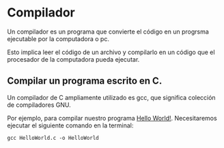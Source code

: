 # Compilador

Un compilador es un programa que convierte el código en un progrsma ejecutable por la computadora o pc.

Esto implica leer el código de un archivo y compilarlo en un código que el procesador de la computadora pueda ejecutar. 


## Compilar un programa escrito en C.

Un compilador de C ampliamente utilizado es gcc, que significa colección de compiladores GNU.

Por ejemplo, para compilar nuestro programa [Hello World!](https://github.com/Isisgldev/Apuntes_C/blob/main/Hello%20World!/HelloWorld.c). Necesitaremos ejecutar el siguiente comando en la terminal:

```
gcc HelloWorld.c -o HelloWorld
```



